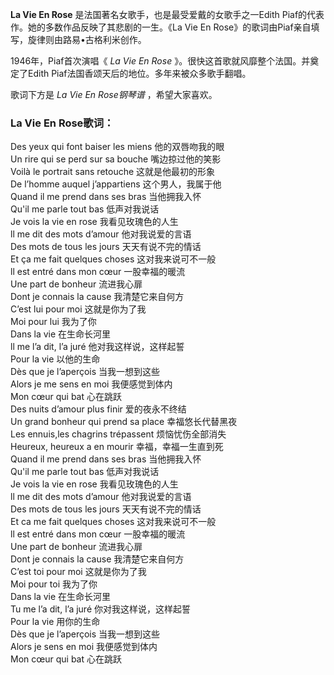 

**La Vie En Rose** 是法国著名女歌手，也是最受爱戴的女歌手之一Edith Piaf的代表作。她的多数作品反映了其悲剧的一生。《La Vie
En Rose》的歌词由Piaf亲自填写，旋律则由路易•古格利米创作。

  
1946年，Piaf首次演唱《 _La Vie En Rose_ 》。很快这首歌就风靡整个法国。并奠定了Edith
Piaf法国香颂天后的地位。多年来被众多歌手翻唱。

  
歌词下方是 _La Vie En Rose钢琴谱_ ，希望大家喜欢。

### La Vie En Rose歌词：

Des yeux qui font baiser les miens 他的双唇吻我的眼  
Un rire qui se perd sur sa bouche 嘴边掠过他的笑影  
Voilà le portrait sans retouche 这就是他最初的形象  
De l’homme auquel j’appartiens 这个男人，我属于他  
Quand il me prend dans ses bras 当他拥我入怀  
Qu'il me parle tout bas 低声对我说话  
Je vois la vie en rose 我看见玫瑰色的人生  
ll me dit des mots d’amour 他对我说爱的言语  
Des mots de tous les jours 天天有说不完的情话  
Et ça me fait quelques choses 这对我来说可不一般  
ll est entré dans mon cœur 一股幸福的暖流  
Une part de bonheur 流进我心扉  
Dont je connais la cause 我清楚它来自何方  
C’est lui pour moi 这就是你为了我  
Moi pour lui 我为了你  
Dans la vie 在生命长河里  
ll me l’a dit, l’a juré 他对我这样说，这样起誓  
Pour la vie 以他的生命  
Dès que je l’aperçois 当我一想到这些  
Alors je me sens en moi 我便感觉到体内  
Mon cœur qui bat 心在跳跃  
Des nuits d’amour plus finir 爱的夜永不终结  
Un grand bonheur qui prend sa place 幸福悠长代替黑夜  
Les ennuis,les chagrins trépassent 烦恼忧伤全部消失  
Heureux, heureux a en mourir 幸福，幸福一生直到死  
Quand il me prend dans ses bras 当他拥我入怀  
Qu'il me parle tout bas 低声对我说话  
Je vois la vie en rose 我看见玫瑰色的人生  
ll me dit des mots d’amour 他对我说爱的言语  
Des mots de tous les jours 天天有说不完的情话  
Et ca me fait quelques choses 这对我来说可不一般  
ll est entré dans mon cœur 一股幸福的暖流  
Une part de bonheur 流进我心扉  
Dont je connais la cause 我清楚它来自何方  
C’est toi pour moi 这就是你为了我  
Moi pour toi 我为了你  
Dans la vie 在生命长河里  
Tu me l’a dit, l’a juré 你对我这样说，这样起誓  
Pour la vie 用你的生命  
Dès que je l’aperçois 当我一想到这些  
Alors je sens en moi 我便感觉到体内  
Mon cœur qui bat 心在跳跃

